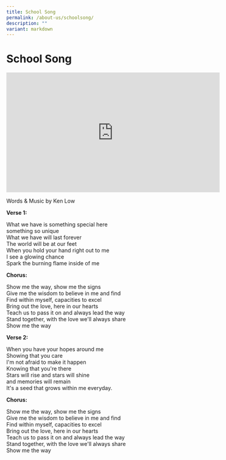 ```yaml
---
title: School Song
permalink: /about-us/schoolsong/
description: ""
variant: markdown
---
```

<h1>School Song</h1>

<iframe width="560" height="315" src="https://www.youtube.com/embed/fwVODfq0tI8" title="YouTube video player" frameborder="0" allow="accelerometer; autoplay; clipboard-write; encrypted-media; gyroscope; picture-in-picture; web-share" allowfullscreen=""></iframe>

<p>Words &amp; Music by Ken Low</p>
	
<p><strong>Verse 1:</strong></p>
	
<div align="justify">What we have is something special here<br>
something so unique<br>
What we have will last forever<br>
The world will be at our feet<br>
When you hold your hand right out to me<br>
I see a glowing chance<br>
Spark the burning flame inside of me</div>
<p><strong>Chorus:</strong></p>
<div align="justify">Show me the way, show me the signs<br>
Give me the wisdom to believe in me and find<br>
Find within myself, capacities to excel<br>
Bring out the love, here in our hearts<br>
Teach us to pass it on and always lead the way<br>
Stand together, with the love we'll always share<br>
Show me the way</div>
	
<p><strong>Verse 2:</strong></p>
	
<div align="justify">When you have your hopes around me<br>
	Showing that you care<br>
	I'm not afraid to make it happen<br>
	Knowing that you're there<br>
	Stars will rise and stars will shine<br>
	and memories will remain<br>
	It's a seed that grows within me everyday.</div>
<p><strong>Chorus:</strong></p>
<div align="justify">Show me the way, show me the signs<br>
	Give me the wisdom to believe in me and find<br>
	Find within myself, capacities to excel<br>
	Bring out the love, here in our hearts<br>
	Teach us to pass it on and always lead the way<br>
	Stand together, with the love we'll always share<br>
	Show me the way
</div>